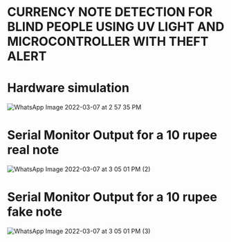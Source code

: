 # CURRENCY NOTE DETECTION FOR BLIND PEOPLE USING UV LIGHT AND MICROCONTROLLER WITH THEFT ALERT

# Hardware simulation

![WhatsApp Image 2022-03-07 at 2 57 35 PM](https://user-images.githubusercontent.com/98890597/157004745-48a51c1c-d848-4ae5-b669-8284f18f832f.jpeg)

# Serial Monitor Output for a 10 rupee real note

![WhatsApp Image 2022-03-07 at 3 05 01 PM (2)](https://user-images.githubusercontent.com/98890597/157005557-b153d42a-3389-460f-b7df-b4a3438a992b.jpeg)

# Serial Monitor Output for a 10 rupee fake note

![WhatsApp Image 2022-03-07 at 3 05 01 PM (3)](https://user-images.githubusercontent.com/98890597/157005646-bec8d62f-c70a-485b-9b3b-1d2a6805a819.jpeg)


